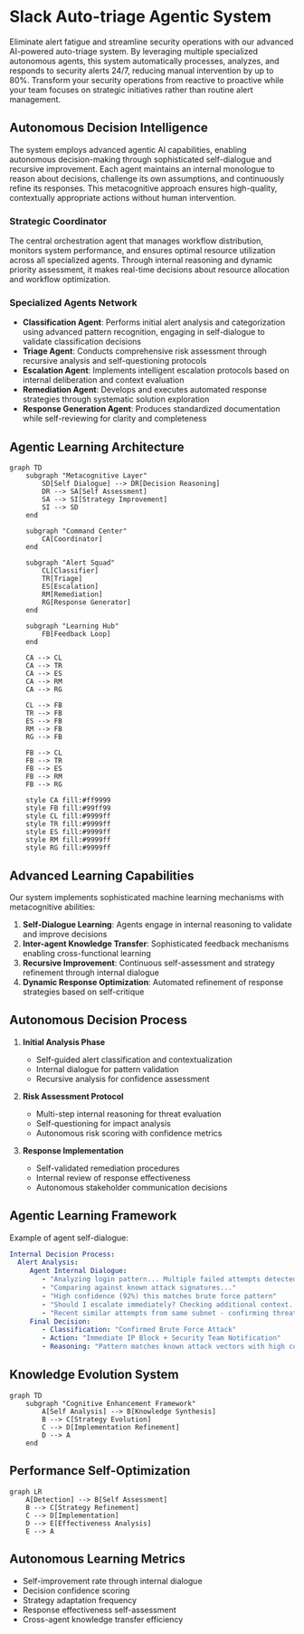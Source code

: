 # Slack Auto-triage Agentic System

Eliminate alert fatigue and streamline security operations with our advanced AI-powered auto-triage system. By leveraging multiple specialized autonomous agents, this system automatically processes, analyzes, and responds to security alerts 24/7, reducing manual intervention by up to 80%. Transform your security operations from reactive to proactive while your team focuses on strategic initiatives rather than routine alert management.

## Autonomous Decision Intelligence

The system employs advanced agentic AI capabilities, enabling autonomous decision-making through sophisticated self-dialogue and recursive improvement. Each agent maintains an internal monologue to reason about decisions, challenge its own assumptions, and continuously refine its responses. This metacognitive approach ensures high-quality, contextually appropriate actions without human intervention.

### Strategic Coordinator
The central orchestration agent that manages workflow distribution, monitors system performance, and ensures optimal resource utilization across all specialized agents. Through internal reasoning and dynamic priority assessment, it makes real-time decisions about resource allocation and workflow optimization.

### Specialized Agents Network
- **Classification Agent**: Performs initial alert analysis and categorization using advanced pattern recognition, engaging in self-dialogue to validate classification decisions
- **Triage Agent**: Conducts comprehensive risk assessment through recursive analysis and self-questioning protocols
- **Escalation Agent**: Implements intelligent escalation protocols based on internal deliberation and context evaluation
- **Remediation Agent**: Develops and executes automated response strategies through systematic solution exploration
- **Response Generation Agent**: Produces standardized documentation while self-reviewing for clarity and completeness

## Agentic Learning Architecture

```mermaid
graph TD
    subgraph "Metacognitive Layer"
        SD[Self Dialogue] --> DR[Decision Reasoning]
        DR --> SA[Self Assessment]
        SA --> SI[Strategy Improvement]
        SI --> SD
    end

    subgraph "Command Center"
        CA[Coordinator]
    end

    subgraph "Alert Squad"
        CL[Classifier]
        TR[Triage]
        ES[Escalation]
        RM[Remediation]
        RG[Response Generator]
    end

    subgraph "Learning Hub"
        FB[Feedback Loop]
    end

    CA --> CL
    CA --> TR
    CA --> ES
    CA --> RM
    CA --> RG

    CL --> FB
    TR --> FB
    ES --> FB
    RM --> FB
    RG --> FB

    FB --> CL
    FB --> TR
    FB --> ES
    FB --> RM
    FB --> RG

    style CA fill:#ff9999
    style FB fill:#99ff99
    style CL fill:#9999ff
    style TR fill:#9999ff
    style ES fill:#9999ff
    style RM fill:#9999ff
    style RG fill:#9999ff
```

## Advanced Learning Capabilities

Our system implements sophisticated machine learning mechanisms with metacognitive abilities:

1. **Self-Dialogue Learning**: Agents engage in internal reasoning to validate and improve decisions
2. **Inter-agent Knowledge Transfer**: Sophisticated feedback mechanisms enabling cross-functional learning
3. **Recursive Improvement**: Continuous self-assessment and strategy refinement through internal dialogue
4. **Dynamic Response Optimization**: Automated refinement of response strategies based on self-critique

## Autonomous Decision Process

1. **Initial Analysis Phase**
   - Self-guided alert classification and contextualization
   - Internal dialogue for pattern validation
   - Recursive analysis for confidence assessment

2. **Risk Assessment Protocol**
   - Multi-step internal reasoning for threat evaluation
   - Self-questioning for impact analysis
   - Autonomous risk scoring with confidence metrics

3. **Response Implementation**
   - Self-validated remediation procedures
   - Internal review of response effectiveness
   - Autonomous stakeholder communication decisions

## Agentic Learning Framework

Example of agent self-dialogue:

```yaml
Internal Decision Process:
  Alert Analysis:
     Agent Internal Dialogue:
        - "Analyzing login pattern... Multiple failed attempts detected"
        - "Comparing against known attack signatures..."
        - "High confidence (92%) this matches brute force pattern"
        - "Should I escalate immediately? Checking additional context..."
        - "Recent similar attempts from same subnet - confirming threat assessment"
     Final Decision:
        - Classification: "Confirmed Brute Force Attack"
        - Action: "Immediate IP Block + Security Team Notification"
        - Reasoning: "Pattern matches known attack vectors with high confidence"
```

## Knowledge Evolution System

```mermaid
graph TD
    subgraph "Cognitive Enhancement Framework"
        A[Self Analysis] --> B[Knowledge Synthesis]
        B --> C[Strategy Evolution]
        C --> D[Implementation Refinement]
        D --> A
    end
```

## Performance Self-Optimization

```mermaid
graph LR
    A[Detection] --> B[Self Assessment]
    B --> C[Strategy Refinement]
    C --> D[Implementation]
    D --> E[Effectiveness Analysis]
    E --> A
```

## Autonomous Learning Metrics

- Self-improvement rate through internal dialogue
- Decision confidence scoring
- Strategy adaptation frequency
- Response effectiveness self-assessment
- Cross-agent knowledge transfer efficiency